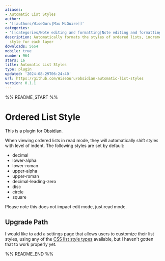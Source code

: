 ```yaml
---
aliases:
- Automatic List Styles
author:
- '[[authors/WiseGuru|Max McGuire]]'
categories:
- '[[categories/Note editing and formatting|Note editing and formatting]]'
description: Automatically formats the styles of ordered lists, incrementing the list
  style for each layer
downloads: 5664
mobile: true
number: 964
stars: 16
title: Automatic List Styles
type: plugin
updated: '2024-08-29T06:24:40'
url: https://github.com/WiseGuru/obsidian-automatic-list-styles
version: 0.1.1
---
```


%% README_START %%

# Ordered List Style

This is a plugin for [Obsidian](https://obsidian.md).

When viewing ordered lists in read mode, they will automatically shift styles with level of indent. The following styles are set by default: 

- decimal
- lower-alpha
- lower-roman
- upper-alpha
- upper-roman
- decimal-leading-zero
- disc
- circle
- square

Please note this does not impact edit mode, just read mode.

## Upgrade Path

I would like to add a settings page that allows users to customize their list styles, using any of the [CSS list style types](https://developer.mozilla.org/en-US/docs/Web/CSS/list-style-type) available, but I haven't gotten that to work properly yet.


%% README_END %%